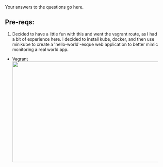Your answers to the questions go here.

## Pre-reqs:
  1. Decided to have a little fun with this and went the vagrant route, as I had a bit of experience here. I decided to install kube,     docker, and then use minikube to create a 'hello-world'-esque web application to better mimic monitoring a real world app.
 * Vagrant <img src="https://github.com/j3rath/hiring-engineers/blob/master/pre-req-vagrant.png" width="1000" height="332"></a>

       
  
  
